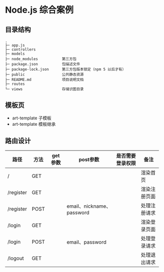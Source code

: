# Node.js 综合案例

## 目录结构

```
.
├─ app.js
├─ controllers
├─ models
├─ node_modules           第三方包
├─ package.json           包描述文件
├─ package-lock.json      第三方包版本锁定（npm 5 以后才有）
├─ public                 公共静态资源
├─ README.md              项目说明文档
├─ routes
└─ views                  存储识图目录
```

## 模板页

- art-template 子模板
- art-template 模板继承

## 路由设计

| 路径      | 方法 | get参数 | post参数                  | 是否需要登录权限 | 备注         |
| --------- | ---- | ------- | ------------------------- | ---------------- | ------------ |
| /         | GET  |         |                           |                  | 渲染首页     |
| /register | GET  |         |                           |                  | 渲染注册页面 |
| /register | POST |         | email、nickname、password |                  | 处理注册请求 |
| /login    | GET  |         |                           |                  | 渲染登录页面 |
| /login    | POST |         | email、password           |                  | 处理登录请求 |
| /logout   | GET  |         |                           |                  | 处理退出请求 |

